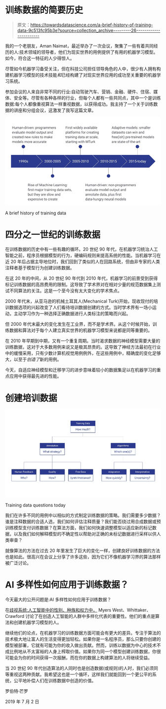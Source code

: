 # 训练数据的简要历史

> 原文：<https://towardsdatascience.com/a-brief-history-of-training-data-9c513fc95b3e?source=collection_archive---------26----------------------->

我的一个老朋友，Aman Naimat，最近举办了一次会议，聚集了一些有着共同经历的人:技术领域的领导者，他们为现实世界的用例提供了有用的机器学习模型。如今，符合这一特征的人少得惊人。

尽管如今机器学习备受关注，但在科技公司担任领导角色的人中，很少有人拥有构建机器学习模型的技术技能*和*已经构建了对现实世界应用的成功至关重要的机器学习系统。

参加会议的人来自非常不同的行业:自动驾驶汽车、营销、金融、硬件、住宿、媒体、安全等。尽管有各种各样的行业，但每个人都有一些共同点，其中一个是训练数据:每个人都像重视算法一样重视数据，以获得成功。我主持了一个关于训练数据的讲座和分组会议，这激发了我写这篇文章。

![](img/ac91414c18ce05b14242958dda21a20d.png)

A brief history of training data

# 四分之一世纪的训练数据

在训练数据的历史中有一些有趣的循环。20 世纪 90 年代，在机器学习统治人工智能之前，程序员根据模型的行为，硬编码规则来提高系统的性能。当机器学习在近 20 年后占据主导地位时，我们回到了类似的人在回路系统，但由非专家的人类注释者基于模型行为创建训练数据。

在这 20 年的中间，从 20 世纪 90 年代到 2010 年代，机器学习的前景受到获得标记训练数据的高昂费用的限制。这导致了学术界对在相对少量的规范数据集上测试不同算法的关注。这是一个至今没有太大变化的学术焦点。

2000 年代末，从亚马逊的机械土耳其人(Mechanical Turk)开始，现收现付的培训数据选项的兴起改变了人们看待培训数据创建的方式。当时学术界有一场小运动，主动学习作为一种选择正确数据进行人类标注的策略而兴起。

但 2000 年代末最大的变化发生在工业界，而不是学术界。从这个时候开始，训练数据和算法对于每个人建立真实世界的机器学习模型来说都是同等重要的。

在 2010 年早期到中期，又有一个重复周期。当时渴求数据的神经模型需要大量的训练数据，这对于大多数用例来说又是极其昂贵的。这导致了神经方法最初在行业中的缓慢采用，只有少数计算机视觉用例例外，在这些用例中，精确度的变化足够大，以至于*创造了*新的用例。

今天，自适应神经模型和迁移学习的进步意味着较小的数据集足以在机器学习的重点应用中获得最先进的性能。

# 创建培训数据

![](img/076c1a8b06dd6b6e9351e7e947131f9a.png)

Training data questions today

我们在许多不同的用例中以相似的方式制定训练数据的策略。我们需要多少数据？谁是注释数据的合适人选，我们如何评估注释质量？我们能否绕过用合成数据或预训练模型支付训练数据？在算法方面，我们如何快速调整模型以适应新的标记数据，以及我们如何解释模型的不确定性以帮助对正确的未标记数据进行采样以供人类审查？

就像算法的方法在过去 20 年里发生了巨大的变化一样，创建良好训练数据的方法也是如此。很高兴在会议上分享了许多这些，因为它们不像机器学习界的算法那样被广泛讨论。

# AI 多样性如何应用于训练数据？

今天最大的公开问题是:AI 多样性如何应用于训练数据？

在[歧视系统:人工智能中的性别、种族和权力中，](https://ainowinstitute.org/discriminatingsystems.pdf) Myers West、Whittaker、Crawford 讨论了在创造人工智能的人群中多样化代表的重要性。他们的重点是算法和创建机器学习模型的人。

继续他们的论点，在机器学习的训练数据方面可能会有更大的差异。专注于算法的技术极大地让富人的生活变得更加轻松。如果你是一名程序员，那么只要你创建的模型被部署，它就有可能为你的收入做出贡献。然而，训练以数据为中心的技术不成比例地从不太富裕的人身上榨取价值。如果你为同一个模型创建训练数据，你很可能会为你的时间获得一次报酬，而在你的数据上构建算法的人将继续受益。

当 20 世纪 90 年代创造算法的人同时也是创造数据(或规则)的人时，我们必须同等重视这两种贡献。我希望这也是一个循环，这样我们就能回到一个更公平的系统，公平地补偿人们在训练数据中创造的价值。

罗伯特·芒罗

2019 年 7 月 2 日